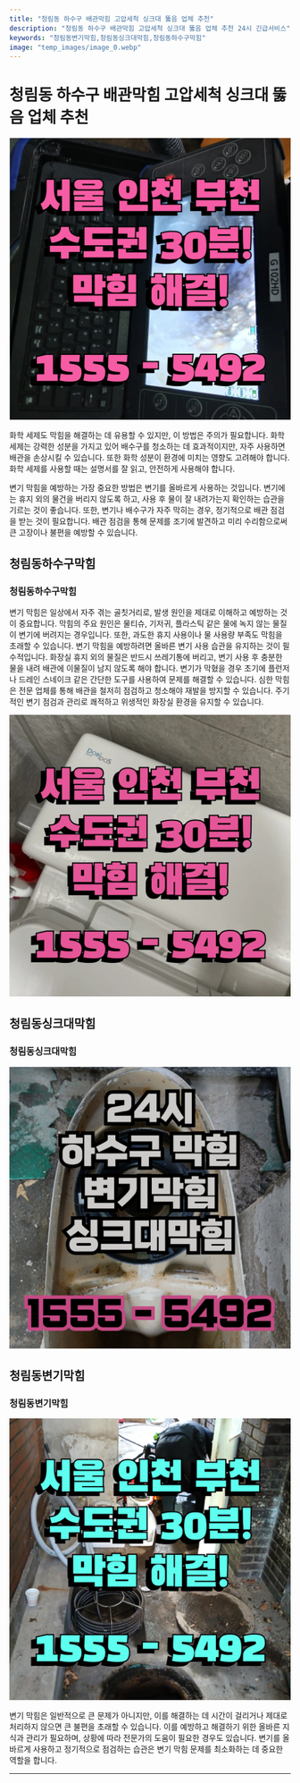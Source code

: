 ```yaml
---
title: "청림동 하수구 배관막힘 고압세척 싱크대 뚫음 업체 추천"
description: "청림동 하수구 배관막힘 고압세척 싱크대 뚫음 업체 추천 24시 긴급서비스"
keywords: "청림동변기막힘,청림동싱크대막힘,청림동하수구막힘"
image: "temp_images/image_0.webp"
---
```


# 청림동 하수구 배관막힘 고압세척 싱크대 뚫음 업체 추천

![청림동하수구막힘](temp_images/image_6.webp) 

화학 세제도 막힘을 해결하는 데 유용할 수 있지만, 이 방법은 주의가 필요합니다. 화학 세제는 강력한 성분을 가지고 있어 배수구를 청소하는 데 효과적이지만, 자주 사용하면 배관을 손상시킬 수 있습니다. 또한 화학 성분이 환경에 미치는 영향도 고려해야 합니다. 화학 세제를 사용할 때는 설명서를 잘 읽고, 안전하게 사용해야 합니다.

변기 막힘을 예방하는 가장 중요한 방법은 변기를 올바르게 사용하는 것입니다. 변기에는 휴지 외의 물건을 버리지 않도록 하고, 사용 후 물이 잘 내려가는지 확인하는 습관을 기르는 것이 좋습니다. 또한, 변기나 배수구가 자주 막히는 경우, 정기적으로 배관 점검을 받는 것이 필요합니다. 배관 점검을 통해 문제를 조기에 발견하고 미리 수리함으로써 큰 고장이나 불편을 예방할 수 있습니다.


## 청림동하수구막힘

### 청림동하수구막힘

변기 막힘은 일상에서 자주 겪는 골칫거리로, 발생 원인을 제대로 이해하고 예방하는 것이 중요합니다. 막힘의 주요 원인은 물티슈, 기저귀, 플라스틱 같은 물에 녹지 않는 물질이 변기에 버려지는 경우입니다. 또한, 과도한 휴지 사용이나 물 사용량 부족도 막힘을 초래할 수 있습니다. 변기 막힘을 예방하려면 올바른 변기 사용 습관을 유지하는 것이 필수적입니다. 화장실 휴지 외의 물질은 반드시 쓰레기통에 버리고, 변기 사용 후 충분한 물을 내려 배관에 이물질이 남지 않도록 해야 합니다. 변기가 막혔을 경우 초기에 플런저나 드레인 스네이크 같은 간단한 도구를 사용하여 문제를 해결할 수 있습니다. 심한 막힘은 전문 업체를 통해 배관을 철저히 점검하고 청소해야 재발을 방지할 수 있습니다. 주기적인 변기 점검과 관리로 쾌적하고 위생적인 화장실 환경을 유지할 수 있습니다.

![청림동하수구막힘](temp_images/image_2.webp) 



## 청림동싱크대막힘

### 청림동싱크대막힘

![청림동싱크대막힘](temp_images/image_7.webp) 



## 청림동변기막힘

### 청림동변기막힘

![청림동변기막힘](temp_images/image_5.webp) 

  변기 막힘은 일반적으로 큰 문제가 아니지만, 이를 해결하는 데 시간이 걸리거나 제대로 처리하지 않으면 큰 불편을 초래할 수 있습니다. 이를 예방하고 해결하기 위한 올바른 지식과 관리가 필요하며, 상황에 따라 전문가의 도움이 필요한 경우도 있습니다. 변기를 올바르게 사용하고 정기적으로 점검하는 습관은 변기 막힘 문제를 최소화하는 데 중요한 역할을 합니다.

---

